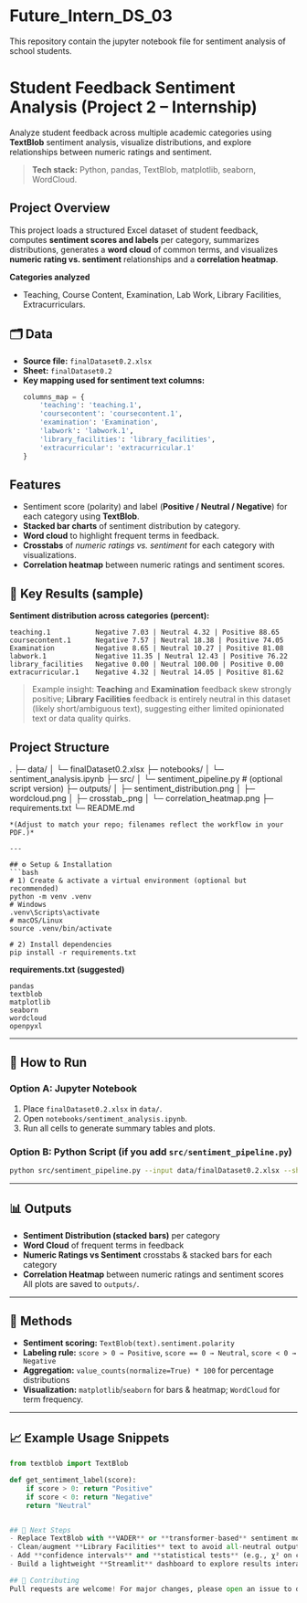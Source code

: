 # Future_Intern_DS_03
This repository contain the jupyter notebook file for sentiment analysis of school students.
# Student Feedback Sentiment Analysis (Project 2 – Internship)

Analyze student feedback across multiple academic categories using **TextBlob** sentiment analysis, visualize distributions, and explore relationships between numeric ratings and sentiment.

> **Tech stack:** Python, pandas, TextBlob, matplotlib, seaborn, WordCloud.


## Project Overview
This project loads a structured Excel dataset of student feedback, computes **sentiment scores and labels** per category, summarizes distributions, generates a **word cloud** of common terms, and visualizes **numeric rating vs. sentiment** relationships and a **correlation heatmap**.

**Categories analyzed**  
- Teaching, Course Content, Examination, Lab Work, Library Facilities, Extracurriculars.



## 🗂️ Data
- **Source file:** `finalDataset0.2.xlsx`  
- **Sheet:** `finalDataset0.2`  
- **Key mapping used for sentiment text columns:**
  ```python
  columns_map = {
      'teaching': 'teaching.1',
      'coursecontent': 'coursecontent.1',
      'examination': 'Examination',
      'labwork': 'labwork.1',
      'library_facilities': 'library_facilities',
      'extracurricular': 'extracurricular.1'
  }
  ```



## Features
- Sentiment score (polarity) and label (**Positive / Neutral / Negative**) for each category using **TextBlob**.  
- **Stacked bar charts** of sentiment distribution by category.  
- **Word cloud** to highlight frequent terms in feedback.  
- **Crosstabs** of *numeric ratings vs. sentiment* for each category with visualizations.  
- **Correlation heatmap** between numeric ratings and sentiment scores.  



## 🔎 Key Results (sample)
**Sentiment distribution across categories (percent):**  
```
teaching.1           Negative 7.03 | Neutral 4.32 | Positive 88.65
coursecontent.1      Negative 7.57 | Neutral 18.38 | Positive 74.05
Examination          Negative 8.65 | Neutral 10.27 | Positive 81.08
labwork.1            Negative 11.35 | Neutral 12.43 | Positive 76.22
library_facilities   Negative 0.00 | Neutral 100.00 | Positive 0.00
extracurricular.1    Negative 4.32 | Neutral 14.05 | Positive 81.62
```

> Example insight: **Teaching** and **Examination** feedback skew strongly positive; **Library Facilities** feedback is entirely neutral in this dataset (likely short/ambiguous text), suggesting either limited opinionated text or data quality quirks.



## Project Structure

.
├─ data/
│  └─ finalDataset0.2.xlsx
├─ notebooks/
│  └─ sentiment_analysis.ipynb
├─ src/
│  └─ sentiment_pipeline.py   # (optional script version)
├─ outputs/
│  ├─ sentiment_distribution.png
│  ├─ wordcloud.png
│  ├─ crosstab_<category>.png
│  └─ correlation_heatmap.png
├─ requirements.txt
└─ README.md
```
*(Adjust to match your repo; filenames reflect the workflow in your PDF.)*

---

## ⚙️ Setup & Installation
```bash
# 1) Create & activate a virtual environment (optional but recommended)
python -m venv .venv
# Windows
.venv\Scripts\activate
# macOS/Linux
source .venv/bin/activate

# 2) Install dependencies
pip install -r requirements.txt
```

**requirements.txt (suggested)**
```
pandas
textblob
matplotlib
seaborn
wordcloud
openpyxl
```

---

## 🚀 How to Run

### Option A: Jupyter Notebook
1. Place `finalDataset0.2.xlsx` in `data/`.
2. Open `notebooks/sentiment_analysis.ipynb`.
3. Run all cells to generate summary tables and plots.

### Option B: Python Script (if you add `src/sentiment_pipeline.py`)
```bash
python src/sentiment_pipeline.py --input data/finalDataset0.2.xlsx --sheet finalDataset0.2 --out outputs/
```

---

## 📊 Outputs
- **Sentiment Distribution (stacked bars)** per category  
- **Word Cloud** of frequent terms in feedback  
- **Numeric Ratings vs Sentiment** crosstabs & stacked bars for each category  
- **Correlation Heatmap** between numeric ratings and sentiment scores  
All plots are saved to `outputs/`.  

---

## 🧠 Methods
- **Sentiment scoring:** `TextBlob(text).sentiment.polarity`  
- **Labeling rule:** `score > 0 → Positive`, `score == 0 → Neutral`, `score < 0 → Negative`  
- **Aggregation:** `value_counts(normalize=True) * 100` for percentage distributions  
- **Visualization:** `matplotlib`/`seaborn` for bars & heatmap; `WordCloud` for term frequency.  

---

## 📈 Example Usage Snippets
```python
from textblob import TextBlob

def get_sentiment_label(score):
    if score > 0: return "Positive"
    if score < 0: return "Negative"
    return "Neutral"


## 🔭 Next Steps
- Replace TextBlob with **VADER** or **transformer-based** sentiment models for domain nuance.
- Clean/augment **Library Facilities** text to avoid all-neutral outputs.
- Add **confidence intervals** and **statistical tests** (e.g., χ² on crosstabs).
- Build a lightweight **Streamlit** dashboard to explore results interactively.

## 🤝 Contributing
Pull requests are welcome! For major changes, please open an issue to discuss what you’d like to change.

